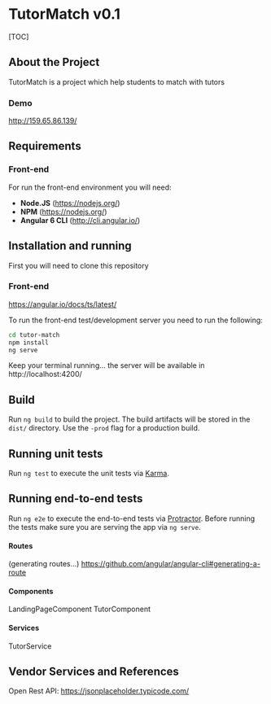 # TutorMatch v0.1

[TOC]

## About the Project

TutorMatch is a project which help students to match with tutors

### Demo
http://159.65.86.139/


## Requirements

### Front-end

For run the front-end environment you will need:

- **Node.JS** (https://nodejs.org/)
- **NPM** (https://nodejs.org/)
- **Angular 6 CLI** (http://cli.angular.io/)

## Installation and running

First you will need to clone this repository

### Front-end

https://angular.io/docs/ts/latest/

To run the front-end test/development server you need to run the following:

```bash
cd tutor-match
npm install
ng serve
```

Keep your terminal running... 
the server will be available in http://localhost:4200/


## Build

Run `ng build` to build the project. The build artifacts will be stored in the `dist/` directory. Use the `-prod` flag for a production build.

## Running unit tests

Run `ng test` to execute the unit tests via [Karma](https://karma-runner.github.io).

## Running end-to-end tests

Run `ng e2e` to execute the end-to-end tests via [Protractor](http://www.protractortest.org/).
Before running the tests make sure you are serving the app via `ng serve`.


#### Routes

(generating routes...)
https://github.com/angular/angular-cli#generating-a-route

#### Components

LandingPageComponent
TutorComponent

#### Services

TutorService

## Vendor Services and References

Open Rest  API: https://jsonplaceholder.typicode.com/

